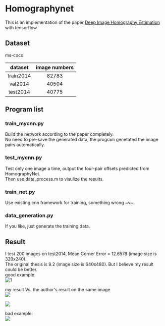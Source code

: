 # Homographynet
This is an implementation of the paper [Deep Image Homography Estimation](https://arxiv.org/pdf/1606.03798.pdf) with tensorflow

## Dataset
ms-coco 

| dataset | image numbers |
|:---:|:---:|
|train2014|82783|
|val2014|40504|
|test2014|40775|

## Program list
### train_mycnn.py
Build the network according to the paper completely.  
No need to pre-save the generated data, the program genetated the image pairs automatically.
### test_mycnn.py
Test only one image a time, output the four-pair offsets predicted from HomographyNet.  
Then use data_process.m to visulize the results.
### train_net.py
Use existing cnn framework for training, something wrong ~v~.
### data_generation.py
If you like, just generate the training data.
## Result
I test 200 images on test2014, Mean Corner Error = 12.6578 (image size is 320x240).  
The original thesis is 9.2 (image size is 640x480). But I believe my result could be better.  
good example:  
![1](http://ogmp8tdqb.bkt.clouddn.com//18-3-11/23908165.jpg)

my result Vs. the author's result on the same image  
![](http://ogmp8tdqb.bkt.clouddn.com//18-1-8/40994198.jpg)  

![](http://ogmp8tdqb.bkt.clouddn.com//18-3-11/21701013.jpg)  

bad example:  
![](http://ogmp8tdqb.bkt.clouddn.com//18-1-8/91429979.jpg)
